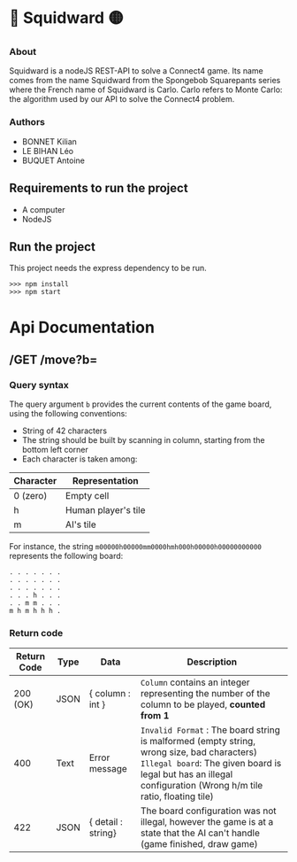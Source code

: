 # 🔴 Squidward 🟡
### About
Squidward is a nodeJS REST-API to solve a Connect4 game. Its name comes from the name Squidward from the Spongebob
Squarepants series where the French name of Squidward is Carlo. Carlo refers to Monte Carlo: the algorithm used
by our API to solve the Connect4 problem.

### Authors
- BONNET Kilian
- LE BIHAN Léo
- BUQUET Antoine

## Requirements to run the project
- A computer
- NodeJS

## Run the project
This project needs the express dependency to be run.
```
>>> npm install
>>> npm start
```


# Api Documentation
## /GET /move?b=<board-content>
### Query syntax
The query argument `b` provides the current contents of the game board, using the following conventions:
- String of 42 characters
- The string should be built by scanning in column, starting from the bottom left corner
- Each character is taken among:

| Character | Representation      |
|-----------|---------------------|
| 0 (zero)  | Empty cell          |
| h         | Human player's tile |
| m         | AI's tile           |

For instance, the string `m00000h00000mm0000hmh000h00000h00000000000` represents the following board:
```
. . . . . . .
. . . . . . .
. . . . . . .
. . . h . . .
. . m m . . .
m h m h h h .
```
### Return code
| Return Code | Type | Data               | Description                                                                                                                                                                                                       |
|-------------|------|--------------------|-------------------------------------------------------------------------------------------------------------------------------------------------------------------------------------------------------------------|
| 200 (OK)    | JSON | { column : int }   | `Column` contains an integer representing the number of the column to be played, **counted from 1**                                                                                                               |
| 400         | Text | Error message      | `Invalid Format` : The board string is malformed (empty string, wrong size, bad characters) <br> `Illegal board`: The given board is legal but has an illegal configuration (Wrong h/m tile ratio, floating tile) |
| 422         | JSON | { detail : string} | The board configuration was not illegal, however the game is at a state that the AI can't handle (game finished, draw game)                                                                                       |

